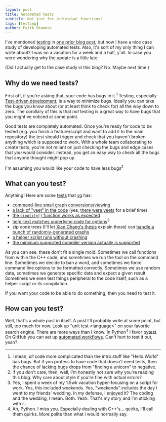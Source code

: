 ```yaml
---
layout: post
title: Automated tests
subtitle: Not just for individual functions!
tags: [testing]
author: Faith Okamoto
---
```


I've mentioned [testing][TestingTag] in [one prior blog post][ToyDataBlog], but
now I have a nice case study of developing automated tests. Also, it's sort of
my only thing I can write about? I was on a vacation for a week and a half,
y'all. In case you were wondering why the update is a little late.

(Did I actually get to the case study in this blog? No. Maybe next time.)

## Why do we need tests?

First off, if you're asking that, your code has bugs in it.<sup>1</sup> Testing,
especially [Test-driven development][TestDrivenDevelopment], is a way to
minimize bugs. Ideally you can take the bugs you know about (or at least think
to check for) all the way down to zero. The corollary of this is that *not*
testing is a great way to have bugs that you might've noticed at some point.

Good tests are completely automated. Once you're ready for code to be tested
(e.g. you finish a feature/script and want to add it to the main repository) the
test should trigger and check that you haven't broken anything which is supposed
to work. With a whole team collaborating to create tests, you're not reliant on 
just checking the bugs and edge cases that *you* would consider. Instead, you
get an easy way to check all the bugs that anyone thought might pop up.

I'm assuming you would like your code to have less bugs<sup>2</sup>

## What can you test?

Anything! Here are some [tests][vgTests] that [vg][vg] has:
* [command-line small graph conversions/viewing][ViewTest]
* [a lack of "yeet" in the code][YeetTest] (yes, [there were yeets][YeetCommit] for a brief time)
* [the `simplify()` function works as expected][AlignmentTest]
* [help-text matches underlying code for options][OptionTestingPR]<sup>3</sup>
* zip code trees (I'll let [Xian Chang's thesis][XianThesis] explain those) can
[handle a bunch of randomly-generated graphs][ZipCodeTreeTest]
* [a helper script runs without crashing][ScriptsTest]
* [the minimum supported compiler version actually is supported][CompileTest]

As you can see, these don't fit a single mold. Sometimes we call functions from
within the C++ code, and sometimes we run the tool on the command line.
Sometimes we decide to ban a word, and sometimes we force command line options
to be formatted correctly. Sometimes we use random data, sometimes we generate
specific data and expect a given result. Sometimes we even test things
peripheral to the code itself, such as a helper script or its compilation.

If you want your code to be able to do something, then you need to test it.

## How can you test?

Well, that's a whole post in itself. A post I'll probably write at some point,
but still, too much for now. Look up "unit test \<language\>" on your favorite
search engine. There are more ways than I know. In Python<sup>4</sup> I favor
[pytest][pytest]. On GitHub you can set up [automated workflows][GitHubTest]. 
Can't hurt to test it out, yeah?

---

1. I mean, *all* code more complicated than the intro stuff like "Hello World"
has bugs. But if you profess to have code that doesn't need tests, then the
chance of lacking bugs drops from "finding a unicorn" to negative.  
2. If you don't care, then, well, I'm honestly not sure why you're reading this
blog. Why care about style if you're fine with actual errors?  
3. Yes, I spent a week of my 1.5wk vacation hyper-focusing on a script for work.
Yes, this included weekends. Yes, "weekends" includes the day I went to my
friends' wedding. In my defense, I enjoyed it? The coding and the wedding, I
mean. Both. Yeah. That's my story and I'm sticking with it.  
4. Ah, Python. I miss you. Especially dealing with C++'s... quirks, I'll call
them quirks. More polite than what I would normally say.

[AlignmentTest]: https://github.com/vgteam/vg/blob/379c37db5d3f0f7f1a084782ce72dfcad1d6f60d/src/unittest/alignment.cpp#L19
[CompileTest]:  https://github.com/vgteam/vg/pull/4653
[GitHubTest]: https://docs.github.com/en/actions/how-tos/writing-workflows/building-and-testing
[OptionTestingPR]: https://github.com/vgteam/vg/pull/4654
[pytest]: https://docs.pytest.org/en/stable/
[ScriptsTest]: https://github.com/vgteam/vg/blob/master/test/t/99_scripts.t
[TestDrivenDevelopment]: https://en.wikipedia.org/wiki/Test-driven_development
[TestingTag]: https://faithokamoto.github.io/tags/#testing
[ToyDataBlog]: https://faithokamoto.github.io/2025-03-02-the-art-of-toy-data/
[ViewTest]: https://github.com/vgteam/vg/blob/master/test/t/03_vg_view.t
[vg]: https://github.com/vgteam/vg
[vgTests]: https://github.com/vgteam/vg/tree/master/test/t
[XianThesis]: https://escholarship.org/uc/item/9wk1v3np
[YeetCommit]: https://github.com/vgteam/vg/commit/36d47dfb3872a16c554b5eed828a642a804871d4
[YeetTest]: https://github.com/vgteam/vg/blob/master/test/t/100_code_quality.t
[ZipCodeTreeTest]: https://github.com/vgteam/vg/blob/379c37db5d3f0f7f1a084782ce72dfcad1d6f60d/src/unittest/zip_code_tree.cpp#L3336